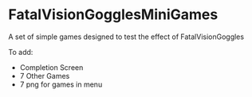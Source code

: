 # FatalVisionGogglesMiniGames
A set of simple games designed to test the effect of FatalVisionGoggles

To add: 
- Completion Screen
- 7 Other Games
- 7 png for games in menu

